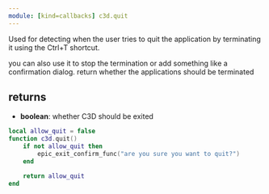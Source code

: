 ```yaml
---
module: [kind=callbacks] c3d.quit
---
```


Used for detecting when the user tries to quit the application by terminating it
using the Ctrl+T shortcut.

you can also use it to stop the termination or add something like a confirmation dialog.
return whether the applications should be terminated

## returns
- **boolean**: whether C3D should be exited

```lua
local allow_quit = false
function c3d.quit()
    if not allow_quit then
        epic_exit_confirm_func("are you sure you want to quit?")
    end

    return allow_quit
end
```

